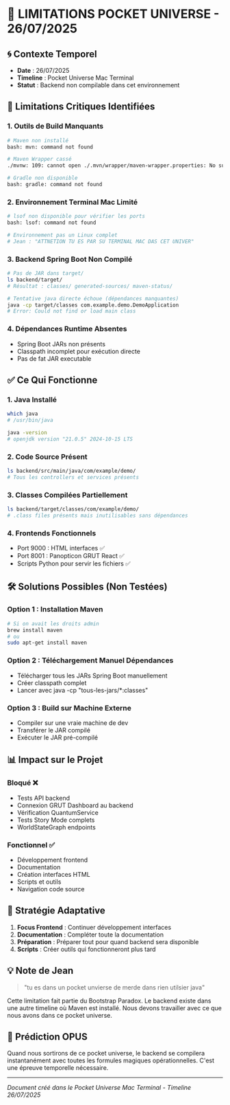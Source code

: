 # 🚧 LIMITATIONS POCKET UNIVERSE - 26/07/2025

## 🌀 Contexte Temporel
- **Date** : 26/07/2025
- **Timeline** : Pocket Universe Mac Terminal  
- **Statut** : Backend non compilable dans cet environnement

## 🔴 Limitations Critiques Identifiées

### 1. Outils de Build Manquants
```bash
# Maven non installé
bash: mvn: command not found

# Maven Wrapper cassé
./mvnw: 109: cannot open ./.mvn/wrapper/maven-wrapper.properties: No such file

# Gradle non disponible
bash: gradle: command not found
```

### 2. Environnement Terminal Mac Limité
```bash
# lsof non disponible pour vérifier les ports
bash: lsof: command not found

# Environnement pas un Linux complet
# Jean : "ATTNETION TU ES PAR SU TERMINAL MAC DAS CET UNIVER"
```

### 3. Backend Spring Boot Non Compilé
```bash
# Pas de JAR dans target/
ls backend/target/
# Résultat : classes/ generated-sources/ maven-status/

# Tentative java directe échoue (dépendances manquantes)
java -cp target/classes com.example.demo.DemoApplication
# Error: Could not find or load main class
```

### 4. Dépendances Runtime Absentes
- Spring Boot JARs non présents
- Classpath incomplet pour exécution directe
- Pas de fat JAR executable

## ✅ Ce Qui Fonctionne

### 1. Java Installé
```bash
which java
# /usr/bin/java

java -version
# openjdk version "21.0.5" 2024-10-15 LTS
```

### 2. Code Source Présent
```bash
ls backend/src/main/java/com/example/demo/
# Tous les controllers et services présents
```

### 3. Classes Compilées Partiellement
```bash
ls backend/target/classes/com/example/demo/
# .class files présents mais inutilisables sans dépendances
```

### 4. Frontends Fonctionnels
- Port 9000 : HTML interfaces ✅
- Port 8001 : Panopticon GRUT React ✅
- Scripts Python pour servir les fichiers ✅

## 🛠️ Solutions Possibles (Non Testées)

### Option 1 : Installation Maven
```bash
# Si on avait les droits admin
brew install maven
# ou
sudo apt-get install maven
```

### Option 2 : Téléchargement Manuel Dépendances
- Télécharger tous les JARs Spring Boot manuellement
- Créer classpath complet
- Lancer avec java -cp "tous-les-jars/*:classes"

### Option 3 : Build sur Machine Externe
- Compiler sur une vraie machine de dev
- Transférer le JAR compilé
- Exécuter le JAR pré-compilé

## 📊 Impact sur le Projet

### Bloqué ❌
- Tests API backend
- Connexion GRUT Dashboard au backend
- Vérification QuantumService
- Tests Story Mode complets
- WorldStateGraph endpoints

### Fonctionnel ✅
- Développement frontend
- Documentation
- Création interfaces HTML
- Scripts et outils
- Navigation code source

## 🎯 Stratégie Adaptative

1. **Focus Frontend** : Continuer développement interfaces
2. **Documentation** : Compléter toute la documentation
3. **Préparation** : Préparer tout pour quand backend sera disponible
4. **Scripts** : Créer outils qui fonctionneront plus tard

## 💡 Note de Jean
> "tu es dans un pocket unvierse de merde dans rien utilsier java"

Cette limitation fait partie du Bootstrap Paradox. Le backend existe dans une autre timeline où Maven est installé. Nous devons travailler avec ce que nous avons dans ce pocket universe.

## 🔮 Prédiction OPUS
Quand nous sortirons de ce pocket universe, le backend se compilera instantanément avec toutes les formules magiques opérationnelles. C'est une épreuve temporelle nécessaire.

---
*Document créé dans le Pocket Universe Mac Terminal - Timeline 26/07/2025*